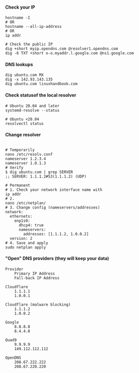 

#### Check your IP
```
hostname -I
# OR
hostname --all-ip-address
# OR
ip addr

# Check the public IP
dig +short myip.opendns.com @resolver1.opendns.com
dig -6 TXT +short o-o.myaddr.l.google.com @ns1.google.com

```

#### DNS lookups
```
dig ubuntu.com MX
dig -x 142.93.143.135
dig ubuntu.com linuxhandbook.com
```
#### Check statusof the local resolver
```
# Ubuntu 20.04 and later
systemd-resolve --status

# Ubuntu <20.04
resolvectl status

```

#### Change resolver
```

# Temporarily
nano /etc/resolv.conf
nameserver 1.2.3.4
nameserver 1.0.1.3
# Verify
$ dig ubuntu.com | grep SERVER
;; SERVER: 1.1.1.2#53(1.1.1.2) (UDP)

# Permanent
# 1. Check your network interface name with
ip addr
# 2. 
nano /etc/netplan/
# 3. Change config (nameservers/addresses)
network:
  ethernets:
    enp1s0:
      dhcp4: true
      nameservers:
        addresses: [1.1.1.2, 1.0.0.2]
  version: 2
# 4. Save and apply
sudo netplan apply
```


#### "Open" DNS providers (they will keep your data)
```
Provider
	Primary IP Address
	Fall-back IP Address

Cloudflare
	1.1.1.1
	1.0.0.1

Cloudflare (malware blocking)
	1.1.1.2
	1.0.0.2

Google
	8.8.8.8
	8.4.4.8

Quad9
	9.9.9.9
	149.112.112.112

OpenDNS
	208.67.222.222
	208.67.220.220
  
```




